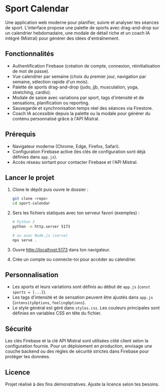 # Sport Calendar

Une application web moderne pour planifier, suivre et analyser tes séances de sport. L'interface propose une palette de sports avec drag-and-drop sur un calendrier hebdomadaire, une modale de détail riche et un coach IA intégré (Mistral) pour générer des idées d'entraînement.

## Fonctionnalités

- Authentification Firebase (création de compte, connexion, réinitialisation de mot de passe).
- Vue calendrier par semaine (choix du premier jour, navigation par semaine, sélection rapide d'un mois).
- Palette de sports drag-and-drop (judo, jjb, musculation, yoga, stretching, cardio).
- Modale de saisie avec variations par sport, tags d'intensité et de sensations, planification ou reporting.
- Sauvegarde et synchronisation temps réel des séances via Firestore.
- Coach IA accessible depuis la palette ou la modale pour générer du contenu personnalisé grâce à l'API Mistral.

## Prérequis

- Navigateur moderne (Chrome, Edge, Firefox, Safari).
- Configuration Firebase active (les clés de configuration sont déjà définies dans `app.js`).
- Accès réseau sortant pour contacter Firebase et l'API Mistral.

## Lancer le projet

1. Clone le dépôt puis ouvre le dossier :

   ```bash
   git clone <repo>
   cd sport-calendar
   ```

2. Sers les fichiers statiques avec ton serveur favori (exemples) :

   ```bash
   # Python 3
   python -m http.server 5173

   # ou avec Node.js (serve)
   npx serve .
   ```

3. Ouvre [http://localhost:5173](http://localhost:5173) dans ton navigateur.

4. Crée un compte ou connecte-toi pour accéder au calendrier.

## Personnalisation

- Les sports et leurs variations sont définis au début de `app.js` (`const sports = [...]`).
- Les tags d'intensité et de sensation peuvent être ajustés dans `app.js` (`intensityOptions`, `feelingOptions`).
- Le style général est géré dans `styles.css`. Les couleurs principales sont définies en variables CSS en tête du fichier.

## Sécurité

Les clés Firebase et la clé API Mistral sont utilisées côté client selon la configuration fournie. Pour un déploiement en production, envisage une couche backend ou des règles de sécurité strictes dans Firebase pour protéger tes données.

## Licence

Projet réalisé à des fins démonstratives. Ajuste la licence selon tes besoins.
